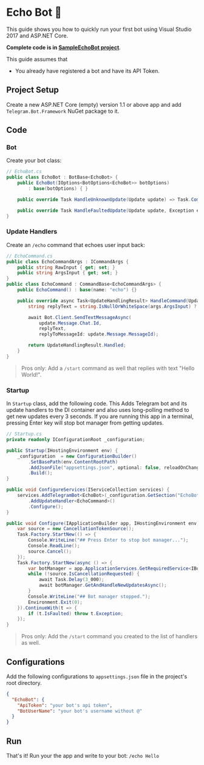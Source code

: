 # Echo Bot 🤖

This guide shows you how to quickly run your first bot using Visual Studio 2017 and ASP.NET Core.

**Complete code is in [SampleEchoBot project](../../../sample/SampleEchoBot)**.

This guide assumes that

- You already have registered a bot and have its API Token.

## Project Setup

Create a new ASP.NET Core (empty) version 1.1 or above app and add `Telegram.Bot.Framework` NuGet package to it.

## Code

### Bot

Create your bot class:

```c#
// EchoBot.cs
public class EchoBot : BotBase<EchoBot> {
    public EchoBot(IOptions<BotOptions<EchoBot>> botOptions)
        : base(botOptions) { }

    public override Task HandleUnknownUpdate(Update update) => Task.CompletedTask;

    public override Task HandleFaultedUpdate(Update update, Exception e) => Task.CompletedTask;
}
```

### Update Handlers

Create an `/echo` command that echoes user input back:

```c#
// EchoCommand.cs
public class EchoCommandArgs : ICommandArgs {
    public string RawInput { get; set; }
    public string ArgsInput { get; set; }
}
public class EchoCommand : CommandBase<EchoCommandArgs> {
    public EchoCommand() : base(name: "echo") {}

    public override async Task<UpdateHandlingResult> HandleCommand(Update update, EchoCommandArgs args) {
        string replyText = string.IsNullOrWhiteSpace(args.ArgsInput) ? "Echo What?" : args.ArgsInput;

        await Bot.Client.SendTextMessageAsync(
            update.Message.Chat.Id,
            replyText,
            replyToMessageId: update.Message.MessageId);

        return UpdateHandlingResult.Handled;
    }
}
```

> Pros only: Add a `/start` command as well that replies with text "Hello World!".

### Startup

In `Startup` class, add the following code. This Adds Telegram bot and its update handlers to the DI
container and also uses long-polling method to get new updates every 3 seconds. If you are running this
app in a terminal, pressing Enter key will stop bot manager from getting updates.

```c#
// Startup.cs
private readonly IConfigurationRoot _configuration;

public Startup(IHostingEnvironment env) {
    _configuration  = new ConfigurationBuilder()
        .SetBasePath(env.ContentRootPath)
        .AddJsonFile("appsettings.json", optional: false, reloadOnChange: true)
        .Build();
}

public void ConfigureServices(IServiceCollection services) {
    services.AddTelegramBot<EchoBot>(_configuration.GetSection("EchoBot"))
        .AddUpdateHandler<EchoCommand>()
        .Configure();
}

public void Configure(IApplicationBuilder app, IHostingEnvironment env) {
    var source = new CancellationTokenSource();
    Task.Factory.StartNew(() => {
        Console.WriteLine("## Press Enter to stop bot manager...");
        Console.ReadLine();
        source.Cancel();
    });
    Task.Factory.StartNew(async () => {
        var botManager = app.ApplicationServices.GetRequiredService<IBotManager<EchoBot>>();
        while (!source.IsCancellationRequested) {
            await Task.Delay(3_000);
            await botManager.GetAndHandleNewUpdatesAsync();
        }
        Console.WriteLine("## Bot manager stopped.");
        Environment.Exit(0);
    }).ContinueWith(t => {
        if (t.IsFaulted) throw t.Exception;
    });
}
```

> Pros only: Add the `/start` command you created to the list of handlers as well.

## Configurations

Add the following configurations to `appsettings.json` file in the project's root directory.

```json
{
  "EchoBot": {
    "ApiToken": "your bot's api token",
    "BotUserName": "your bot's username without @"
  }
}
```

## Run

That's it! Run your the app and write to your bot: `/echo Hello`
